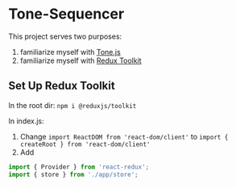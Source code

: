 # Tone-Sequencer

This project serves two purposes:
1. familiarize myself with [Tone.js](https://tonejs.github.io/)
2. familiarize myself with [Redux Toolkit](https://redux-toolkit.js.org/)

## Set Up Redux Toolkit

In the root dir:
`npm i @reduxjs/toolkit`

In index.js:
1. Change `import ReactDOM from 'react-dom/client'` to `import { createRoot } from 'react-dom/client'`
2. Add 
```javaScript
import { Provider } from 'react-redux';
import { store } from './app/store';
```


